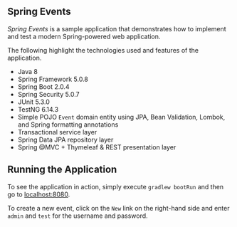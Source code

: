 ## Spring Events

_Spring Events_ is a sample application that demonstrates how to implement and test a modern Spring-powered web application.

The following highlight the technologies used and features of the application.

* Java 8
* Spring Framework 5.0.8
* Spring Boot 2.0.4
* Spring Security 5.0.7
* JUnit 5.3.0
* TestNG 6.14.3
* Simple POJO `Event` domain entity using JPA, Bean Validation, Lombok, and Spring formatting annotations
* Transactional service layer
* Spring Data JPA repository layer
* Spring @MVC + Thymeleaf & REST presentation layer

## Running the Application

To see the application in action, simply execute `gradlew bootRun` and then go to [localhost:8080](http://localhost:8080/).

To create a new event, click on the `New` link on the right-hand side and enter `admin` and `test` for the username and password.

